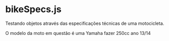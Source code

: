 # bikeSpecs.js

Testando objetos através das especificações técnicas de uma motocicleta.

O modelo da moto em questão é uma Yamaha fazer 250cc ano 13/14
